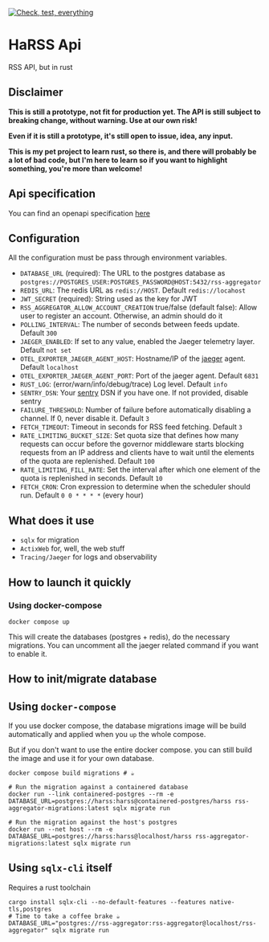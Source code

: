 [![Check, test, everything](https://github.com/fistons/rss-aggregator/actions/workflows/test.yml/badge.svg?branch=devel)](https://github.com/fistons/rss-aggregator/actions/workflows/test.yml)

# HaRSS Api

RSS API, but in rust

## Disclaimer

**This is still a prototype, not fit for production yet. The API is still subject to breaking change, without warning.
Use at our own risk!**

**Even if it is still a prototype, it's still open to issue, idea, any input.**

**This is my pet project to learn rust, so there is, and there will probably be a lot of bad code, but I'm here to learn
so if you want to highlight something, you're more than welcome!**

## Api specification

You can find an openapi specification [here](static/openapi.yml)

## Configuration

All the configuration must be pass through environment variables.

* `DATABASE_URL` (required): The URL to the postgres database
  as `postgres://POSTGRES_USER:POSTGRES_PASSWORD@HOST:5432/rss-aggregator`
* `REDIS_URL`: The redis URL as `redis://HOST`. Default `redis://locahost`
* `JWT_SECRET` (required): String used as the key for JWT
* `RSS_AGGREGATOR_ALLOW_ACCOUNT_CREATION` true/false (default false): Allow user to register an account. Otherwise, an
  admin should do it
* `POLLING_INTERVAL`: The number of seconds between feeds update. Default `300`
* `JAEGER_ENABLED`: If set to any value, enabled the Jaeger telemetry layer. Default `not set`
* `OTEL_EXPORTER_JAEGER_AGENT_HOST`: Hostname/IP of the [jaeger](https://www.jaegertracing.io/) agent.
  Default `localhost`
* `OTEL_EXPORTER_JAEGER_AGENT_PORT`: Port of the jaeger agent. Default `6831`
* `RUST_LOG`: (error/warn/info/debug/trace) Log level. Default `info`
* `SENTRY_DSN`: Your [sentry](https://sentry.io/welcome/) DSN if you have one. If not provided, disable sentry
* `FAILURE_THRESHOLD`: Number of failure before automatically disabling a channel. If 0, never disable it. Default `3`
* `FETCH_TIMEOUT`: Timeout in seconds for RSS feed fetching. Default `3`
* `RATE_LIMITING_BUCKET_SIZE`: Set quota size that defines how many requests can occur before the governor middleware
  starts blocking requests from an IP address and clients have to wait until the elements of the quota are replenished.
  Default `100`
* `RATE_LIMITING_FILL_RATE`: Set the interval after which one element of the quota is replenished in seconds.
  Default `10`
* `FETCH_CRON`: Cron expression to determine when the scheduler should run. Default `0 0 * * * *` (every hour)

## What does it use

* `sqlx` for migration
* `ActixWeb` for, well, the web stuff
* `Tracing/Jaeger` for logs and observability

## How to launch it quickly

### Using docker-compose

```shell
docker compose up
```

This will create the databases (postgres + redis), do the necessary migrations. You can uncomment all the jaeger related
command if you want to enable it.

## How to init/migrate database

## Using `docker-compose`

If you use docker compose, the database migrations image will be build automatically and applied when you `up` the whole
compose.

But if you don't want to use the entire docker compose. you can still build the image and use it for your own database.

```shell
docker compose build migrations # ☕

# Run the migration against a containered database
docker run --link containered-postgres --rm -e DATABASE_URL=postgres://harss:harss@containered-postgres/harss rss-aggregator-migrations:latest sqlx migrate run

# Run the migration against the host's postgres
docker run --net host --rm -e DATABASE_URL=postgres://harss:harss@localhost/harss rss-aggregator-migrations:latest sqlx migrate run
```

## Using `sqlx-cli` itself

Requires a rust toolchain

```shell
cargo install sqlx-cli --no-default-features --features native-tls,postgres
# Time to take a coffee brake ☕
DATABASE_URL="postgres://rss-aggregator:rss-aggregator@localhost/rss-aggregator" sqlx migrate run
```
